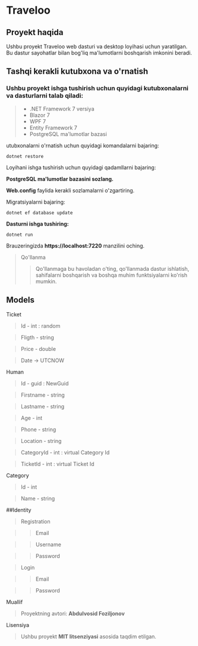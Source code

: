 # Traveloo

## Proyekt haqida

Ushbu proyekt Traveloo web dasturi va desktop loyihasi uchun yaratilgan. Bu dastur sayohatlar bilan bog'liq ma'lumotlarni boshqarish imkonini beradi.

## Tashqi kerakli kutubxona va o'rnatish

### Ushbu proyekt ishga tushirish uchun quyidagi kutubxonalarni va dasturlarni talab qiladi:

> - .NET Framework 7 versiya
> - Blazor 7
> - WPF 7
> - Entity Framework 7
> - PostgreSQL ma'lumotlar bazasi

 utubxonalarni o'rnatish uchun quyidagi komandalarni bajaring:
 
 ``` dotnet restore ```

Loyihani ishga tushirish uchun quyidagi qadamllarni bajaring:

**PostgreSQL ma'lumotlar bazasini sozlang.**

**Web.config** faylida kerakli sozlamalarni o'zgartiring.

Migratsiyalarni bajaring:

` dotnet ef database update `

**Dasturni ishga tushiring:**

` dotnet run `

Brauzeringizda **https://localhost:7220** manzilini oching.
> Qo'llanma
>> Qo'llanmaga bu havoladan o'ting, qo'llanmada dastur ishlatish, sahifalarni boshqarish va boshqa muhim funktsiyalarni ko'rish mumkin.

## Models

Ticket

> Id - int : random

> Fligth - string

> Price - double

> Date -> UTCNOW

Human

> Id - guid : NewGuid

> Firstname - string

> Lastname - string

> Age - int

> Phone - string

> Location - string

> CategoryId - int : virtual Category Id

> TicketId - int : virtual Ticket Id

Category

> Id - int

> Name - string

##Identity

>Registration

>>Email

>>Username

>>Password

>Login

>>Email

>>Password

Muallif
> Proyektning avtori: **Abdulvosid Foziljonov**

Lisensiya
> Ushbu proyekt **MIT litsenziyasi** asosida taqdim etilgan.

